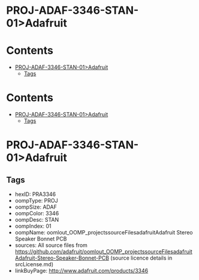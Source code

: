 
PROJ-ADAF-3346-STAN-01>Adafruit
===============================

Contents
========

* [PROJ-ADAF-3346-STAN-01>Adafruit](#proj-adaf-3346-stan-01adafruit)
	* [Tags](#tags)

Contents
========

* [PROJ-ADAF-3346-STAN-01>Adafruit](#proj-adaf-3346-stan-01adafruit)
	* [Tags](#tags)

# PROJ-ADAF-3346-STAN-01>Adafruit

## Tags

- hexID: PRA3346
- oompType: PROJ
- oompSize: ADAF
- oompColor: 3346
- oompDesc: STAN
- oompIndex: 01
- oompName: oomlout_OOMP_projectssourceFilesadafruitAdafruit Stereo Speaker Bonnet PCB
- sources: All source files from https://github.com/adafruit/oomlout_OOMP_projectssourceFilesadafruitAdafruit-Stereo-Speaker-Bonnet-PCB (source licence details in srcLicense.md)
- linkBuyPage: http://www.adafruit.com/products/3346
